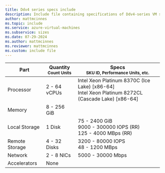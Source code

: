 ```yaml
---
title: Ddv4 series specs include
description: Include file containing specifications of Ddv4-series VM sizes.
author: mattmcinnes
ms.topic: include
ms.service: azure-virtual-machines
ms.subservice: sizes
ms.date: 07-29-2024
ms.author: mattmcinnes
ms.reviewer: mattmcinnes
ms.custom: include file
---
```

| Part | Quantity <br><sup>Count Units | Specs <br><sup>SKU ID, Performance Units, etc.  |
|---|---|---|
| Processor      | 2 - 64 vCPUs       | Intel Xeon Platinum 8370C (Ice Lake) [x86-64] <br>Intel Xeon Platinum 8272CL (Cascade Lake) [x86-64]                                                 |
| Memory         | 8 - 256 GiB          |                                                    |
| Local Storage  | 1 Disk     | 75 - 2400 GiB <br>9000 - 300000 IOPS (RR) <br>125 - 4000 MBps (RR)|
| Remote Storage | 4 - 32 Disks    | 3200 - 80000 IOPS <br>48 - 1200 MBps                     |
| Network        | 2 - 8 NICs          | 5000 - 30000 Mbps                                            |
| Accelerators   | None              |                                                     |
